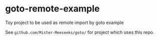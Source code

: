 # goto-remote-example
Toy project to be used as remote import by goto example

See ```github.com/Mister-Meeseeks/goto/``` for project which uses this repo.
